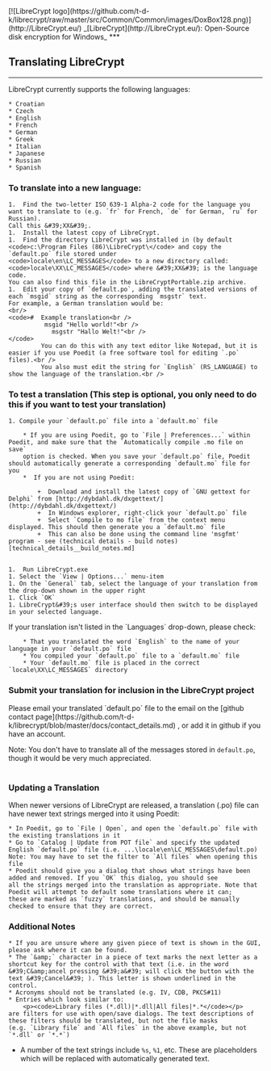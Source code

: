 <!-- tdk written (c) GPL documentation licence-->
<meta content="text/html; charset=UTF-8" http-equiv="Content-Type">
<meta name="keywords" content="disk encryption, security, transparent, AES, plausible deniability, virtual drive, Linux, MS Windows, portable, USB drive, partition">
<meta name="description" content="LibreCrypt: An Open-Source transparent encryption program for PCs. With this software, you can create one or more &quot;containers&quot; on your PC - which appear as disks, anything written to these disks is automatically encrypted before being stored on your hard drive.">

<TITLE>Advanced Topics</TITLE>
<link href="https://raw.githubusercontent.com/t-d-k/librecrypt/master/docs/styles_common.css" rel="stylesheet" type="text/css">

<link rel="shortcut icon" href="https://github.com/t-d-k/librecrypt/raw/master/src/Common/Common/images/DoxBox.ico" type="image/x-icon">

<SPAN CLASS="master_link">
[![LibreCrypt logo](https://github.com/t-d-k/librecrypt/raw/master/src/Common/Common/images/DoxBox128.png)](http://LibreCrypt.eu/)
</SPAN>
<SPAN CLASS="master_title">
_[LibreCrypt](http://LibreCrypt.eu/): Open-Source disk encryption for Windows_
</SPAN>
***

## Translating LibreCrypt

* * *

<p>LibreCrypt currently supports the following languages:</p>

	* Croatian
	* Czech
	* English
	* French
	* German
	* Greek
	* Italian
	* Japanese
	* Russian
	* Spanish

### To translate into a new language:

	1.  Find the two-letter ISO 639-1 Alpha-2 code for the language you want to translate to (e.g. `fr` for French, `de` for German, `ru` for Russian). 
	Call this &#39;XX&#39;.
	1.  Install the latest copy of LibreCrypt.
	1.  Find the directory LibreCrypt was installed in (by default <code>c:\Program Files (86)\LibreCrypt\</code> and copy the `default.po` file stored under 
	<code>locale\en\LC_MESSAGES</code> to a new directory called: <code>locale\XX\LC_MESSAGES</code> where &#39;XX&#39; is the language code.  
	You can also find this file in the LibreCryptPortable.zip archive.
	1.  Edit your copy of `default.po`, adding the translated versions of each `msgid` string as the corresponding `msgstr` text. 
	For example, a German translation would be:
	<br/>	     
	<code>#  Example translation<br />
			  msgid "Hello world!"<br />
				msgstr "Hallo Welt!"<br /> 
	</code>
			 You can do this with any text editor like Notepad, but it is easier if you use Poedit (a free software tool for editing `.po` files).<br />
			 You also must edit the string for `English` (RS_LANGUAGE) to show the language of the translation.<br />

### To test a translation (This step is optional, you only need to do this if you want to test your translation)

	1. Compile your `default.po` file into a `default.mo` file

		* If you are using Poedit, go to `File | Preferences...` within Poedit, and make sure that the `Automatically compile .mo file on save` 
		option is checked. When you save your `default.po` file, Poedit should automatically generate a corresponding `default.mo` file for you
		*  If you are not using Poedit:

			+  Download and install the latest copy of `GNU gettext for Delphi` from [http://dybdahl.dk/dxgettext/](http://dybdahl.dk/dxgettext/)
			+  In Windows explorer, right-click your `default.po` file
			+  Select `Compile to mo file` from the context menu displayed. This should then generate you a `default.mo` file
			+  This can also be done using the command line 'msgfmt' program - see (technical details - build notes)[technical_details__build_notes.md]
			

	1.  Run LibreCrypt.exe
	1. Select the `View | Options...` menu-item
	1. On the `General` tab, select the language of your translation from the drop-down shown in the upper right
	1. Click `OK`	
	1. LibreCrypt&#39;s user interface should then switch to be displayed in your selected language.	

<p>If your translation isn&#39;t listed in the `Languages` drop-down, please check:</p>

		* That you translated the word `English` to the name of your language in your `default.po` file
		* You compiled your `default.po` file to a `default.mo` file
		* Your `default.mo` file is placed in the correct `locale\XX\LC_MESSAGES` directory

### Submit your translation for inclusion in the LibreCrypt project
<p>Please email your translated `default.po` file to the email on the [github contact page](https://github.com/t-d-k/librecrypt/blob/master/docs/contact_details.md) , or add it in github if you have an account.<br />

Note: You don&#39;t have to translate all of the messages stored in `default.po`, though it would be very much appreciated.<br />
<br />
### Updating a Translation
When newer versions of LibreCrypt are released, a translation (.po) file can have newer text strings merged into it using Poedit:

	* In Poedit, go to `File | Open`, and open the `default.po` file with the existing translations in it
	* Go to `Catalog | Update from POT file` and specify the updated English `default.po` file (i.e. ...\locale\en\LC_MESSAGES\default.po) 
	Note: You may have to set the filter to `All files` when opening this file
	* Poedit should give you a dialog that shows what strings have been added and removed. If you `OK` this dialog, you should see 
	all the strings merged into the translation as appropriate. Note that Poedit will attempt to default some translations where it can; 
	these are marked as `fuzzy` translations, and should be manually checked to ensure that they are correct.
	
### Additional Notes

	* If you are unsure where any given piece of text is shown in the GUI, please ask where it can be found.
	* The `&amp;` character in a piece of text marks the next letter as a shortcut key for the control with that text (i.e. in the word &#39;C&amp;ancel pressing &#39;a&#39; will click the button with the text &#39;Cancel&#39; ). This letter is shown underlined in the control.
	* Acronyms should not be translated (e.g. IV, CDB, PKCS#11)                              
	* Entries which look similar to:
		<p><code>Library files (*.dll)|*.dll|All files|*.*</code></p>
    are filters for use with open/save dialogs. The text descriptions of these filters should be translated, but not the file masks
    (e.g. `Library file` and `All files` in the above example, but not `*.dll` or `*.*`)
  * A number of the text strings include `%s`, `%1`, etc. These are placeholders which will be replaced with automatically generated text.
 
    
